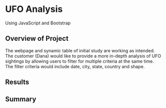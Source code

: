 # UFO Analysis
Using JavaScript and Bootstrap

## Overview of Project
The webpage and synamic table of initial study are working as intended.  The customer (Dana) would like to provide a more in-depth analysis of UFO sightings by allowing users to filter for multiple criteria at the same time.  The filter criteria would include date, city, state, country and shape.

## Results

## Summary
